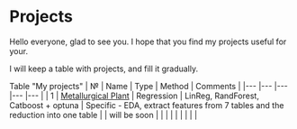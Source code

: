 # Projects
Hello everyone, glad to see you. I hope that you find my projects useful for your.

I will keep a table with projects, and fill it gradually.

Table "My projects"
| №   | Name  | Type  | Method  | Comments  |
|---	|---	|---  |---	|---	|
| 1 | [Metallurgical Plant](1/project_16.ipynb) | Regression  | LinReg, RandForest, Catboost + optuna | Specific - EDA, extract features from 7 tables and the reduction into one table |
| will be soon  |   	|   	|   	|
|   	|   	|   	|   	|
